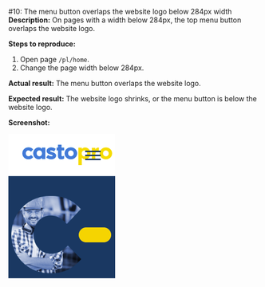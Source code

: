 #10: The menu button overlaps the website logo below 284px width
**Description:** On pages with a width below 284px, the top menu button overlaps the website logo.

**Steps to reproduce:**
1. Open page `/pl/home`.
2. Change the page width below 284px.

**Actual result:** The menu button overlaps the website logo.

**Expected result:** The website logo shrinks, or the menu button is below the website logo.
  
**Screenshot:**

![CastoPro10](https://raw.githubusercontent.com/lukmarcus/Today-I-Learned/main/Test_Case_Studies/CastoPro/10.png)